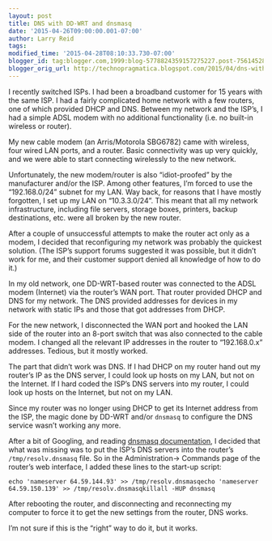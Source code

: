 ```yaml
---
layout: post
title: DNS with DD-WRT and dnsmasq
date: '2015-04-26T09:00:00.001-07:00'
author: Larry Reid
tags:
modified_time: '2015-04-28T08:10:33.730-07:00'
blogger_id: tag:blogger.com,1999:blog-5778824359157275227.post-7561452807047689834
blogger_orig_url: http://technopragmatica.blogspot.com/2015/04/dns-with-dd-wrt-and-dnsmasq.html
---
```


I recently switched ISPs. I had been a broadband customer for 15 years
with the same ISP. I had a fairly complicated home network with a few
routers, one of which provided DHCP and DNS. Between my network and the
ISP’s, I had a simple ADSL modem with no additional functionality (i.e.
no built-in wireless or router).

My new cable modem (an Arris/Motorola SBG6782) came with wireless, four
wired LAN ports, and a router. Basic connectivity was up very quickly,
and we were able to start connecting wirelessly to the new network.

Unfortunately, the new modem/router is also “idiot-proofed” by the
manufacturer and/or the ISP. Among other features, I’m forced to use the
“192.168.0/24” subnet for my LAN. Way back, for reasons that I have
mostly forgotten, I set up my LAN on “10.3.3.0/24”. This meant that all
my network infrastructure, including file servers, storage boxes,
printers, backup destinations, etc. were all broken by the new router.

After a couple of unsuccessful attempts to make the router act only as a
modem, I decided that reconfiguring my network was probably the quickest
solution. (The ISP’s support forums suggested it was possible, but it
didn’t work for me, and their customer support denied all knowledge of
how to do it.)

In my old network, one DD-WRT-based router was connected to the ADSL
modem (Internet) via the router’s WAN port. That router provided DHCP
and DNS for my network. The DNS provided addresses for devices in my
network with static IPs and those that got addresses from DHCP.

For the new network, I disconnected the WAN port and hooked the LAN side
of the router into an 8-port switch that was also connected to the cable
modem. I changed all the relevant IP addresses in the router to
“192.168.0.x” addresses. Tedious, but it mostly worked.

The part that didn’t work was DNS. If I had DHCP on my router hand out
my router’s IP as the DNS server, I could look up hosts on my LAN, but
not on the Internet. If I hard coded the ISP’s DNS servers into my
router, I could look up hosts on the Internet, but not on my LAN.

Since my router was no longer using DHCP to get its Internet address
from the ISP, the magic done by DD-WRT and/or `dnsmasq` to configure the
DNS service wasn’t working any more.

After a bit of Googling, and reading [dnsmasq documentation][1], I
decided that what was missing was to put the ISP’s DNS servers into the
router’s `/tmp/resolv.dnsmasq` file. So in the Administration-&gt;
Commands page of the router’s web interface, I added these lines to the
start-up script:

    echo 'nameserver 64.59.144.93' >> /tmp/resolv.dnsmasqecho 'nameserver 64.59.150.139' >> /tmp/resolv.dnsmasqkillall -HUP dnsmasq

After rebooting the router, and disconnecting and reconnecting my
computer to force it to get the new settings from the router, DNS works.

I’m not sure if this is the “right” way to do it, but it works.



[1]: http://www.thekelleys.org.uk/dnsmasq/docs/setup.html
